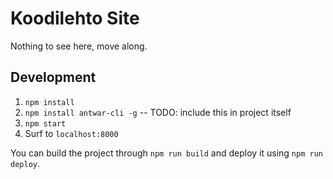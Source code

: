 # Koodilehto Site

Nothing to see here, move along.

## Development

1. `npm install`
2. `npm install antwar-cli -g` -- TODO: include this in project itself
3. `npm start`
4. Surf to `localhost:8000`

You can build the project through `npm run build` and deploy it using `npm run deploy`.
